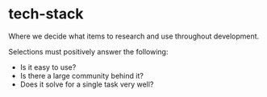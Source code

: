 # tech-stack
Where we decide what items to research and use throughout development. 

Selections must positively answer the following:
* Is it easy to use?
* Is there a large community behind it?
* Does it solve for a single task very well?
